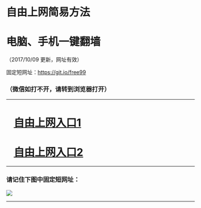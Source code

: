 ﻿# 自由上网简易方法

# 电脑、手机一键翻墙

（2017/10/09 更新，网址有效）

固定短网址：https://git.io/free99

### （微信如打不开，请转到浏览器打开）


***





# &nbsp;&nbsp; <a href="http://ft240863985.fwq-tz-1001.info/fwqtz01.html?t=10090019201 " target="_blank">自由上网入口1</a>
# &nbsp;&nbsp; <a href="http://ft2359713523.fwq-tz-1002.info/fwqtz02.html?t=10090017132 " target="_blank">自由上网入口2</a>
***

### 请记住下图中固定短网址：

<img src="https://s3-us-west-2.amazonaws.com/fwq-1001/yjfq-20170905okok.png" /> 


***

